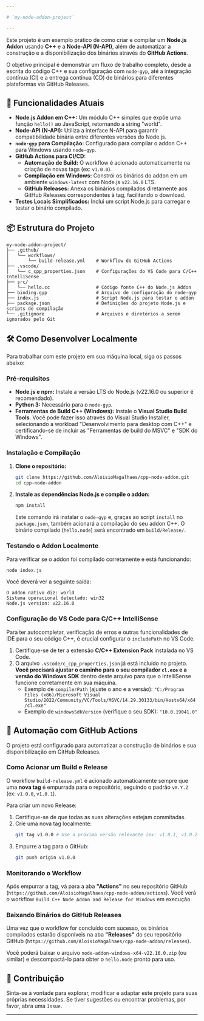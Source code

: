 ```yaml
---

# `my-node-addon-project`

---
```


Este projeto é um exemplo prático de como criar e compilar um **Node.js Addon** usando **C++** e a **Node-API (N-API)**, além de automatizar a construção e a disponibilização dos binários através do **GitHub Actions**.

O objetivo principal é demonstrar um fluxo de trabalho completo, desde a escrita do código C++ e sua configuração com `node-gyp`, até a integração contínua (CI) e a entrega contínua (CD) de binários para diferentes plataformas via GitHub Releases.

## 🚀 Funcionalidades Atuais

* **Node.js Addon em C++:** Um módulo C++ simples que expõe uma função `hello()` ao JavaScript, retornando a string "world".
* **Node-API (N-API):** Utiliza a interface N-API para garantir compatibilidade binária entre diferentes versões do Node.js.
* **`node-gyp` para Compilação:** Configurado para compilar o addon C++ para Windows usando `node-gyp`.
* **GitHub Actions para CI/CD:**
    * **Automação de Build:** O workflow é acionado automaticamente na criação de novas tags (ex: `v1.0.0`).
    * **Compilação em Windows:** Constrói os binários do addon em um ambiente `windows-latest` com Node.js `v22.16.0` LTS.
    * **GitHub Releases:** Anexa os binários compilados diretamente aos GitHub Releases correspondentes à tag, facilitando o download.
* **Testes Locais Simplificados:** Inclui um script Node.js para carregar e testar o binário compilado.

## 📦 Estrutura do Projeto

```
my-node-addon-project/
├── .github/
│   └── workflows/
│       └── build-release.yml    # Workflow do GitHub Actions
├── .vscode/
│   └── c_cpp_properties.json    # Configurações do VS Code para C/C++ IntelliSense
├── src/
│   └── hello.cc                 # Código fonte C++ do Node.js Addon
├── binding.gyp                  # Arquivo de configuração do node-gyp
├── index.js                     # Script Node.js para testar o addon
├── package.json                 # Definições do projeto Node.js e scripts de compilação
└── .gitignore                   # Arquivos e diretórios a serem ignorados pelo Git
```

## 🛠️ Como Desenvolver Localmente

Para trabalhar com este projeto em sua máquina local, siga os passos abaixo:

### Pré-requisitos

* **Node.js e npm:** Instale a versão LTS do Node.js (v22.16.0 ou superior é recomendado).
* **Python 3:** Necessário para o `node-gyp`.
* **Ferramentas de Build C++ (Windows):** Instale o **Visual Studio Build Tools**. Você pode fazer isso através do Visual Studio Installer, selecionando a workload "Desenvolvimento para desktop com C++" e certificando-se de incluir as "Ferramentas de build do MSVC" e "SDK do Windows".

### Instalação e Compilação

1.  **Clone o repositório:**
    ```bash
    git clone https://github.com/AloisioMagalhaes/cpp-node-addon.git
    cd cpp-node-addon
    ```

2.  **Instale as dependências Node.js e compile o addon:**
    ```bash
    npm install
    ```
    Este comando irá instalar o `node-gyp` e, graças ao script `install` no `package.json`, também acionará a compilação do seu addon C++. O binário compilado (`hello.node`) será encontrado em `build/Release/`.

### Testando o Addon Localmente

Para verificar se o addon foi compilado corretamente e está funcionando:

```bash
node index.js
```

Você deverá ver a seguinte saída:

```
O addon nativo diz: world
Sistema operacional detectado: win32
Node.js version: v22.16.0
```

### Configuração do VS Code para C/C++ IntelliSense

Para ter autocompletar, verificação de erros e outras funcionalidades de IDE para o seu código C++, é crucial configurar o `includePath` no VS Code.

1.  Certifique-se de ter a extensão **C/C++ Extension Pack** instalada no VS Code.
2.  O arquivo `.vscode/c_cpp_properties.json` já está incluído no projeto. **Você precisará ajustar o caminho para o seu compilador `cl.exe` e a versão do Windows SDK** dentro deste arquivo para que o IntelliSense funcione corretamente em sua máquina.
    * Exemplo de `compilerPath` (ajuste o ano e a versão): `"C:/Program Files (x86)/Microsoft Visual Studio/2022/Community/VC/Tools/MSVC/14.29.30133/bin/Hostx64/x64/cl.exe"`
    * Exemplo de `windowsSdkVersion` (verifique o seu SDK): `"10.0.19041.0"`

## 🚀 Automação com GitHub Actions

O projeto está configurado para automatizar a construção de binários e sua disponibilização em GitHub Releases.

### Como Acionar um Build e Release

O workflow `build-release.yml` é acionado automaticamente sempre que uma **nova tag** é empurrada para o repositório, seguindo o padrão `vX.Y.Z` (ex: `v1.0.0`, `v1.0.1`).

Para criar um novo Release:

1.  Certifique-se de que todas as suas alterações estejam commitadas.
2.  Crie uma nova tag localmente:
    ```bash
    git tag v1.0.0 # Use a próxima versão relevante (ex: v1.0.1, v1.0.2)
    ```
3.  Empurre a tag para o GitHub:
    ```bash
    git push origin v1.0.0
    ```

### Monitorando o Workflow

Após empurrar a tag, vá para a aba **"Actions"** no seu repositório GitHub (`https://github.com/AloisioMagalhaes/cpp-node-addon/actions`). Você verá o workflow `Build C++ Node Addon and Release for Windows` em execução.

### Baixando Binários do GitHub Releases

Uma vez que o workflow for concluído com sucesso, os binários compilados estarão disponíveis na aba **"Releases"** do seu repositório GitHub (`https://github.com/AloisioMagalhaes/cpp-node-addon/releases`).

Você poderá baixar o arquivo `node-addon-windows-x64-v22.16.0.zip` (ou similar) e descompactá-lo para obter o `hello.node` pronto para uso.

## 🤝 Contribuição

Sinta-se à vontade para explorar, modificar e adaptar este projeto para suas próprias necessidades. Se tiver sugestões ou encontrar problemas, por favor, abra uma `Issue`.

---
